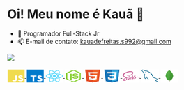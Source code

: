 #  Oi! Meu nome é Kauã 👋

- 👀 Programador Full-Stack Jr
- 📫 E-mail de contato: kauadefreitas.s992@gmail.com

<div >
  <a href="https://github.com/kaualucio">
<!--   <img height="180em" src="https://github-readme-stats-sigma-five.vercel.app/api?username=kaualucio&show_icons=true&theme=dracula&include_all_commits=true&count_private=true"/> -->
  <img height="180em" src="https://github-readme-stats-sigma-five.vercel.app/api/top-langs/?username=kaualucio&layout=compact&langs_count=7&theme=dracula"/>
</div>


  
  <div style="display: inline_block"><br>
    <img align="center" alt="Kauã-Js" height="30" width="40" src="https://raw.githubusercontent.com/devicons/devicon/master/icons/javascript/javascript-plain.svg">
    <img align="center" alt="Kauã-Ts" height="30" width="40" src="https://raw.githubusercontent.com/devicons/devicon/master/icons/typescript/typescript-plain.svg">
    <img align="center" alt="Kauã-React" height="30" width="40" src="https://raw.githubusercontent.com/devicons/devicon/master/icons/react/react-original.svg">
    <img align="center" alt="Kauã-NodeJs" height="30" width="40" src="https://raw.githubusercontent.com/devicons/devicon/master/icons/nodejs/nodejs-original.svg">
    <img align="center" alt="Kauã-HTML" height="30" width="40" src="https://raw.githubusercontent.com/devicons/devicon/master/icons/html5/html5-original.svg">
    <img align="center" alt="Kauã-CSS" height="30" width="40" src="https://raw.githubusercontent.com/devicons/devicon/master/icons/css3/css3-original.svg">
    <img align="center" alt="Kauã-Sass" height="30" width="40" src="https://raw.githubusercontent.com/devicons/devicon/master/icons/sass/sass-original.svg">
    <img align="center" alt="Kauã-MySQL" height="30" width="40" src="https://raw.githubusercontent.com/devicons/devicon/master/icons/mysql/mysql-original.svg">
    <img align="center" alt="Kauã-MongoDB" height="30" width="40" src="https://raw.githubusercontent.com/devicons/devicon/master/icons/mongodb/mongodb-original.svg">
  </div>
